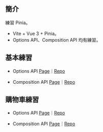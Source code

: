 ## 簡介
練習 Pinia。
- Vite + Vue 3 + Pinia。
- Options API、Composition API 均有練習。

## 基本練習
- Options API
[Page](http://localhost:5173/hex-pinia-practice-vite/about)｜[Repo](https://github.com/GitHubPlayerZero/hex-pinia-practice-vite/blob/main/src/views/AboutView.vue)

- Composition API
[Page](http://localhost:5173/hex-pinia-practice-vite/about-composition)｜[Repo](https://github.com/GitHubPlayerZero/hex-pinia-practice-vite/blob/main/src/views/AboutComposition.vue)

## 購物車練習
- Options API
[Page](https://githubplayerzero.github.io/hex-pinia-practice-vite/sweet-options)｜[Repo](https://github.com/GitHubPlayerZero/hex-pinia-practice-vite/blob/main/src/views/SweetOptions.vue)

- Composition API
[Page](https://githubplayerzero.github.io/hex-pinia-practice-vite/sweet-composition)｜[Repo](https://github.com/GitHubPlayerZero/hex-pinia-practice-vite/blob/main/src/views/SweetComposition.vue)
